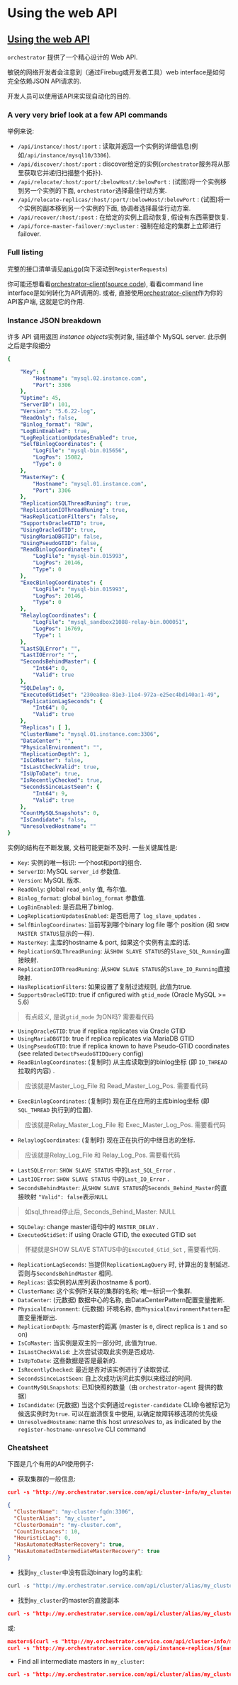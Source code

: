 # Using the web API
## [Using the web API](https://github.com/openark/orchestrator/blob/master/docs/using-the-web-api.md)
`orchestrator` 提供了一个精心设计的 Web API.

敏锐的网络开发者会注意到（通过Firebug或开发者工具）web interface是如何完全依赖JSON API请求的.

开发人员可以使用该API来实现自动化的目的.

### A very very brief look at a few API commands
举例来说:

* `/api/instance/:host/:port` : 读取并返回一个实例的详细信息(例如`/api/instance/mysql10/3306`).
* `/api/discover/:host/:port` : discover给定的实例(`orchestrator`服务将从那里获取它并递归扫描整个拓扑).
* `/api/relocate/:host/:port/:belowHost/:belowPort` : (试图)将一个实例移到另一个实例的下面, `orchestrator`选择最佳行动方案.
* `/api/relocate-replicas/:host/:port/:belowHost/:belowPort` : (试图)将一个实例的副本移到另一个实例的下面, 协调者选择最佳行动方案.
* `/api/recover/:host/:post` : 在给定的实例上启动恢复, 假设有东西需要恢复.
* `/api/force-master-failover/:mycluster` : 强制在给定的集群上立即进行failover.

### Full listing
完整的接口清单请见[api.go](https://github.com/openark/orchestrator/blob/master/go/http/api.go)(向下滚动到`RegisterRequests`)

你可能还想看看[orchestrator-client](https://github.com/Fanduzi/orchestrator-chn-doc/blob/master/Use/orchestrator-client.md)([source code](https://github.com/openark/orchestrator/blob/master/resources/bin/orchestrator-client)), 看看command line interface是如何转化为API调用的. 或者, 直接使用[orchestrator-client](https://github.com/Fanduzi/orchestrator-chn-doc/blob/master/Use/orchestrator-client.md)作为你的API客户端, 这就是它的作用.

### Instance JSON breakdown
许多 API 调用返回 *instance objects*实例对象, 描述单个 MySQL server. 此示例之后是字段细分

```yaml
{

    "Key": {
        "Hostname": "mysql.02.instance.com",
        "Port": 3306
    },
    "Uptime": 45,
    "ServerID": 101,
    "Version": "5.6.22-log",
    "ReadOnly": false,
    "Binlog_format": "ROW",
    "LogBinEnabled": true,
    "LogReplicationUpdatesEnabled": true,
    "SelfBinlogCoordinates": {
        "LogFile": "mysql-bin.015656",
        "LogPos": 15082,
        "Type": 0
    },
    "MasterKey": {
        "Hostname": "mysql.01.instance.com",
        "Port": 3306
    },
    "ReplicationSQLThreadRuning": true,
    "ReplicationIOThreadRuning": true,
    "HasReplicationFilters": false,
    "SupportsOracleGTID": true,
    "UsingOracleGTID": true,
    "UsingMariaDBGTID": false,
    "UsingPseudoGTID": false,
    "ReadBinlogCoordinates": {
        "LogFile": "mysql-bin.015993",
        "LogPos": 20146,
        "Type": 0
    },
    "ExecBinlogCoordinates": {
        "LogFile": "mysql-bin.015993",
        "LogPos": 20146,
        "Type": 0
    },
    "RelaylogCoordinates": {
        "LogFile": "mysql_sandbox21088-relay-bin.000051",
        "LogPos": 16769,
        "Type": 1
    },
    "LastSQLError": "",
    "LastIOError": "",
    "SecondsBehindMaster": {
        "Int64": 0,
        "Valid": true
    },
    "SQLDelay": 0,
    "ExecutedGtidSet": "230ea8ea-81e3-11e4-972a-e25ec4bd140a:1-49",
    "ReplicationLagSeconds": {
        "Int64": 0,
        "Valid": true
    },
    "Replicas": [ ],
    "ClusterName": "mysql.01.instance.com:3306",
    "DataCenter": "",
    "PhysicalEnvironment": "",
    "ReplicationDepth": 1,
    "IsCoMaster": false,
    "IsLastCheckValid": true,
    "IsUpToDate": true,
    "IsRecentlyChecked": true,
    "SecondsSinceLastSeen": {
        "Int64": 9,
        "Valid": true
    },
    "CountMySQLSnapshots": 0,
    "IsCandidate": false,
    "UnresolvedHostname": ""
}
```
实例的结构在不断发展, 文档可能更新不及时. 一些关键属性是:

* `Key`: 实例的唯一标识: 一个host和port的组合.
* `ServerID`:  MySQL `server_id` 参数值.
* `Version`: MySQL 版本.
* `ReadOnly`:  global `read_only` 值,  布尔值.
* `Binlog_format`:  global `binlog_format` 参数值.
* `LogBinEnabled`: 是否启用了binlog.
* `LogReplicationUpdatesEnabled`:  是否启用了 `log_slave_updates` .
* `SelfBinlogCoordinates`: 当前写到哪个binary log file 哪个 position  (和 `SHOW MASTER STATUS`显示的一样).
* `MasterKey`: 主库的hostname & port, 如果这个实例有主库的话.
* `ReplicationSQLThreadRuning`: 从`SHOW SLAVE STATUS`的`Slave_SQL_Running`直接映射.
* `ReplicationIOThreadRuning`: 从`SHOW SLAVE STATUS`的`Slave_IO_Running`直接映射.
* `HasReplicationFilters`: 如果设置了复制过滤规则, 此值为true.
* `SupportsOracleGTID`: true if cnfigured with `gtid_mode` (Oracle MySQL >= 5.6)
> 有点歧义, 是说`gtid_mode` 为ON吗? 需要看代码
* `UsingOracleGTID`: true if replica replicates via Oracle GTID
* `UsingMariaDBGTID`:  true if replica replicates via MariaDB GTID
* `UsingPseudoGTID`: true if replica known to have Pseudo-GTID coordinates (see related `DetectPseudoGTIDQuery` config)
* `ReadBinlogCoordinates`: (复制时) 从主库读取到的binlog坐标 (即 `IO_THREAD` 拉取的内容) .
> 应该就是Master\_Log\_File 和 Read\_Master\_Log\_Pos. 需要看代码
* `ExecBinlogCoordinates`: (复制时) 现在正在应用的主库binlog坐标 (即 `SQL_THREAD` 执行到的位置).
> 应该就是Relay\_Master\_Log\_File 和 Exec\_Master\_Log\_Pos. 需要看代码
* `RelaylogCoordinates`: (复制时) 现在正在执行的中继日志的坐标.
> 应该就是Relay\_Log\_File 和 Relay\_Log\_Pos. 需要看代码
* `LastSQLError`: `SHOW SLAVE STATUS` 中的`Last_SQL_Error` .
* `LastIOError`:  `SHOW SLAVE STATUS` 中的`Last_IO_Error` .
* `SecondsBehindMaster`:  从`SHOW SLAVE STATUS`的`Seconds_Behind_Master`的直接映射 `"Valid": false`表示`NULL`
> 如sql\_thread停止后, Seconds\_Behind\_Master: NULL
* `SQLDelay`: change master语句中的 `MASTER_DELAY` .
* `ExecutedGtidSet`: if using Oracle GTID, the executed GTID set
> 怀疑就是SHOW SLAVE STATUS中的`Executed_Gtid_Set` , 需要看代码.
* `ReplicationLagSeconds`: 当提供`ReplicationLagQuery` 时, 计算出的复制延迟. 否则与`SecondsBehindMaster` 相同.
* `Replicas`: 该实例的从库列表(hostname & port).
* `ClusterName`: 这个实例所关联的集群的名称; 唯一标识一个集群.
* `DataCenter`: (元数据) 数据中心的名称, 由DataCenterPattern配置变量推断.
* `PhysicalEnvironment`: (元数据) 环境名称, 由`PhysicalEnvironmentPattern`配置变量推断出.
* `ReplicationDepth`: 与master的距离 (master is `0`, direct replica is `1` and so on)
* `IsCoMaster`: 当实例是双主的一部分时, 此值为true.
* `IsLastCheckValid`: 上次尝试读取此实例是否成功.
* `IsUpToDate`: 这些数据是否是最新的.
* `IsRecentlyChecked`: 最近是否对该实例进行了读取尝试.
* `SecondsSinceLastSeen`: 自上次成功访问此实例以来经过的时间.
* `CountMySQLSnapshots`: 已知快照的数量（由 `orchestrator-agent` 提供的数据）
* `IsCandidate`: (元数据) 当这个实例通过`register-candidate` CLI命令被标记为候选实例时为`true`. 可以在崩溃恢复中使用, 以确定故障转移选项的优先级
* `UnresolvedHostname`: name this host *unresolves* to, as indicated by the `register-hostname-unresolve` CLI command

### Cheatsheet
下面是几个有用的API使用例子:

* 获取集群的一般信息:

```json
curl -s "http://my.orchestrator.service.com/api/cluster-info/my_cluster" | jq .

{
  "ClusterName": "my-cluster-fqdn:3306",
  "ClusterAlias": "my_cluster",
  "ClusterDomain": "my-cluster.com",
  "CountInstances": 10,
  "HeuristicLag": 0,
  "HasAutomatedMasterRecovery": true,
  "HasAutomatedIntermediateMasterRecovery": true
}
```
* 找到`my_cluster`中没有启动binary log的主机:

```javascript
curl -s "http://my.orchestrator.service.com/api/cluster/alias/my_cluster" | jq '.[] | select(.LogBinEnabled==false) .Key.Hostname' -r
```
* 找到`my_cluster`的master的直接副本

```json
curl -s "http://my.orchestrator.service.com/api/cluster/alias/my_cluster" | jq '.[] | select(.ReplicationDepth==1) .Key.Hostname' -r
```
或:

```json
master=$(curl -s "http://my.orchestrator.service.com/api/cluster-info/my_cluster" | jq '.ClusterName' | tr ':' '/')
curl -s "http://my.orchestrator.service.com/api/instance-replicas/${master}" | jq '.[] | .Key.Hostname' -r
```
* Find all intermediate masters in `my_cluster`:

```json
curl -s "http://my.orchestrator.service.com/api/cluster/alias/my_cluster" | jq '.[] | select(.MasterKey.Hostname!="") | select(.Replicas!=[]) .Key.Hostname'
```

